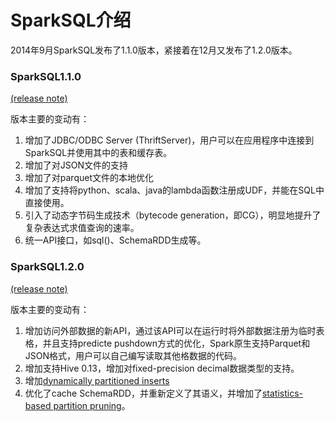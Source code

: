 # SparkSQL介绍
2014年9月SparkSQL发布了1.1.0版本，紧接着在12月又发布了1.2.0版本。

### SparkSQL1.1.0
[(release note)](https://spark.apache.org/releases/spark-release-1-1-0.html)

版本主要的变动有：
1. 增加了JDBC/ODBC Server (ThriftServer)，用户可以在应用程序中连接到SparkSQL并使用其中的表和缓存表。
2. 增加了对JSON文件的支持
3. 增加了对parquet文件的本地优化
4. 增加了支持将python、scala、java的lambda函数注册成UDF，并能在SQL中直接使用。
5. 引入了动态字节码生成技术（bytecode generation，即CG），明显地提升了复杂表达式求值查询的速率。
6. 统一API接口，如sql()、SchemaRDD生成等。


### SparkSQL1.2.0
[(release note)](https://spark.apache.org/releases/spark-release-1-2-0.html)

版本主要的变动有：

1. 增加访问外部数据的新API，通过该API可以在运行时将外部数据注册为临时表格，并且支持predicte pushdown方式的优化，Spark原生支持Parquet和JSON格式，用户可以自己编写读取其他格数据的代码。
2. 增加支持Hive 0.13，增加对fixed-precision decimal数据类型的支持。
3. 增加[dynamically partitioned inserts](https://issues.apache.org/jira/browse/SPARK-3007)
4. 优化了cache SchemaRDD，并重新定义了其语义，并增加了[statistics-based partition pruning](https://issues.apache.org/jira/browse/SPARK-2961)。
















